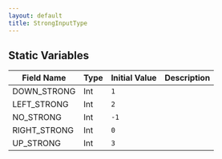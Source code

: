 ```yaml
---
layout: default
title: StrongInputType
---
```


## Static Variables

| Field Name | Type | Initial Value | Description |
| ------------ | ------ | --------------- | ------------- |
| DOWN_STRONG | Int | `1` |  |
| LEFT_STRONG | Int | `2` |  |
| NO_STRONG | Int | `-1` |  |
| RIGHT_STRONG | Int | `0` |  |
| UP_STRONG | Int | `3` |  |
